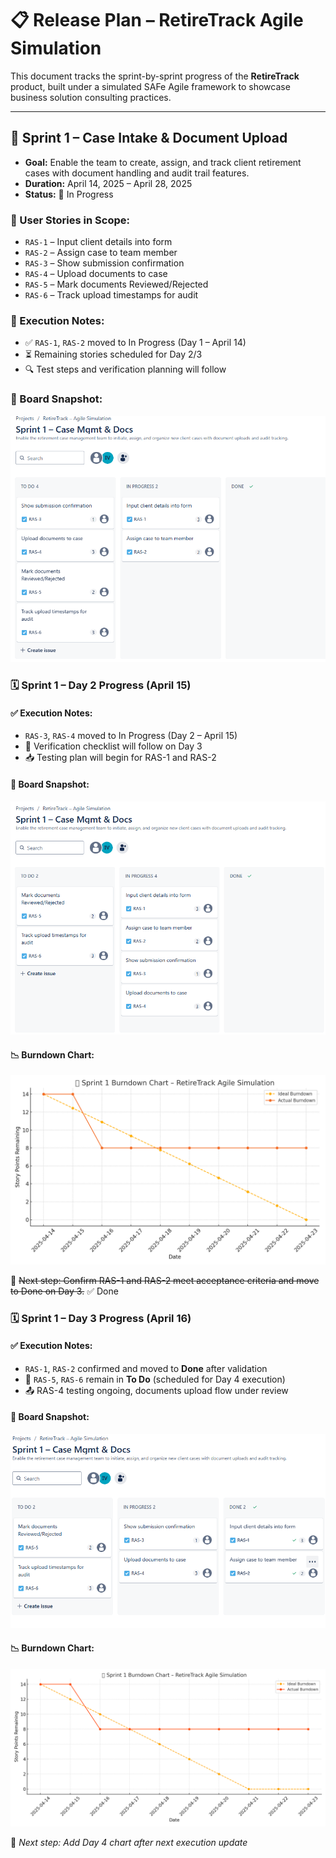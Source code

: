 # 📋 Release Plan – RetireTrack Agile Simulation

This document tracks the sprint-by-sprint progress of the **RetireTrack** product, built under a simulated SAFe Agile framework to showcase business solution consulting practices.

---

## 🧩 Sprint 1 – Case Intake & Document Upload

- **Goal:** Enable the team to create, assign, and track client retirement cases with document handling and audit trail features.
- **Duration:** April 14, 2025 – April 28, 2025
- **Status:** 🚀 In Progress

### 🧠 User Stories in Scope:
- `RAS-1` – Input client details into form
- `RAS-2` – Assign case to team member
- `RAS-3` – Show submission confirmation
- `RAS-4` – Upload documents to case
- `RAS-5` – Mark documents Reviewed/Rejected
- `RAS-6` – Track upload timestamps for audit

### 📌 Execution Notes:
- ✅ `RAS-1`, `RAS-2` moved to In Progress (Day 1 – April 14)
- ⏳ Remaining stories scheduled for Day 2/3
- 🔍 Test steps and verification planning will follow

### 📸 Board Snapshot:
![Sprint 1 Day 1](../assets/board-screenshots/sprint1_day1_jira.png)

### 🗓️ Sprint 1 – Day 2 Progress (April 15)

#### ✅ Execution Notes:
- `RAS-3`, `RAS-4` moved to In Progress (Day 2 – April 15)
- 🧪 Verification checklist will follow on Day 3
- 📥 Testing plan will begin for RAS-1 and RAS-2

#### 📸 Board Snapshot:
![Sprint 1 Day 2](../assets/board-screenshots/sprint1_day2_jira.png)

#### 📉 Burndown Chart:
![Sprint 1 Burndown Day 2](../assets/metrics/sprint1_burndown_day2.png)

🧠 ~~Next step: Confirm RAS-1 and RAS-2 meet acceptance criteria and move to Done on Day 3.~~ ✅ Done

### 🗓️ Sprint 1 – Day 3 Progress (April 16)

#### ✅ Execution Notes:
- `RAS-1`, `RAS-2` confirmed and moved to **Done** after validation
- 🚧 `RAS-5`, `RAS-6` remain in **To Do** (scheduled for Day 4 execution)
- 📤 RAS-4 testing ongoing, documents upload flow under review

#### 📸 Board Snapshot:
![Sprint 1 Day 3](../assets/board-screenshots/sprint1_day3_jira.png)

#### 📉 Burndown Chart:
![Sprint 1 Burndown Day 3](../assets/metrics/sprint1_burndown_day3.png)

🧠 *Next step: Add Day 4 chart after next execution update*

